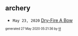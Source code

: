 ## archery


* <code>May 23, 2020</code> [Dry-Fire A Bow](2020-05-23T17-06-09-dry-fire-a-bow.md)

<sup><sub>generated 27 May 2020 05:21:36 by <a href='https://github.com/senorprogrammer/til'>til</a></sub></sup>
